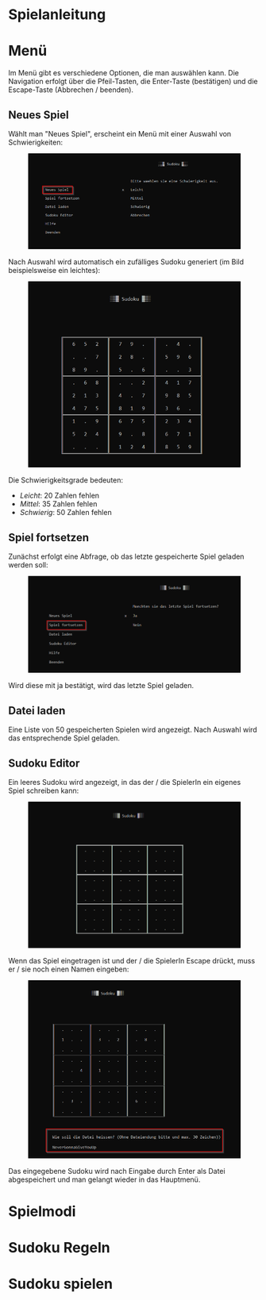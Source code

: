 # Spielanleitung

# Menü
Im Menü gibt es verschiedene Optionen, die man auswählen kann. Die Navigation erfolgt über die Pfeil-Tasten, die Enter-Taste (bestätigen) und die Escape-Taste (Abbrechen / beenden).

## Neues Spiel
Wählt man "Neues Spiel", erscheint ein Menü mit einer Auswahl von Schwierigkeiten:
<figure><img src="Bilder/NeuesSpiel.png" alt="NeuesSpiel" style="border:2px solid black" title="NeuesSpiel" /></figure>
Nach Auswahl wird automatisch ein zufälliges Sudoku generiert (im Bild beispielsweise ein leichtes):
<figure><img src="Bilder/LeichtesSpiel.png" alt="LeichtesSpiel" style="border:2px solid black" title="LeichtesSpiel" /></figure>
Die Schwierigkeitsgrade bedeuten:

- *Leicht*: 20 Zahlen fehlen
- *Mittel*: 35 Zahlen fehlen
- *Schwierig*: 50 Zahlen fehlen

## Spiel fortsetzen
Zunächst erfolgt eine Abfrage, ob das letzte gespeicherte Spiel geladen werden soll:
<figure><img src="Bilder/Fortsetzen.png" alt="Fortsetzen" style="border:2px solid black" title="Fortsetzen" /></figure>
Wird diese mit ja bestätigt, wird das letzte Spiel geladen.

## Datei laden
Eine Liste von 50 gespeicherten Spielen wird angezeigt. Nach Auswahl wird das entsprechende Spiel geladen.

## Sudoku Editor
Ein leeres Sudoku wird angezeigt, in das der / die SpielerIn ein eigenes Spiel schreiben kann:
<figure><img src="Bilder/Editor.png" alt="Editor" style="border:2px solid black" title="Editor" /></figure>
Wenn das Spiel eingetragen ist und der / die SpielerIn Escape drückt, muss er / sie noch einen Namen eingeben:
<figure><img src="Bilder/EditorName.png" alt="EditorName" style="border:2px solid black" title="EditorName" /></figure>
Das eingegebene Sudoku wird nach Eingabe durch Enter als Datei abgespeichert und man gelangt wieder in das Hauptmenü.

# Spielmodi

# Sudoku Regeln

# Sudoku spielen
